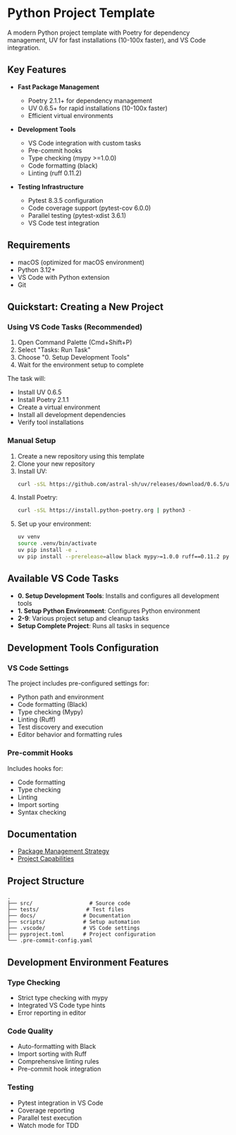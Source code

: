 # Python Project Template

A modern Python project template with Poetry for dependency management, UV for fast installations (10-100x faster), and VS Code integration.

## Key Features

- **Fast Package Management**

  - Poetry 2.1.1+ for dependency management
  - UV 0.6.5+ for rapid installations (10-100x faster)
  - Efficient virtual environments

- **Development Tools**

  - VS Code integration with custom tasks
  - Pre-commit hooks
  - Type checking (mypy >=1.0.0)
  - Code formatting (black)
  - Linting (ruff 0.11.2)

- **Testing Infrastructure**
  - Pytest 8.3.5 configuration
  - Code coverage support (pytest-cov 6.0.0)
  - Parallel testing (pytest-xdist 3.6.1)
  - VS Code test integration

## Requirements

- macOS (optimized for macOS environment)
- Python 3.12+
- VS Code with Python extension
- Git

## Quickstart: Creating a New Project

### Using VS Code Tasks (Recommended)

1. Open Command Palette (Cmd+Shift+P)
2. Select "Tasks: Run Task"
3. Choose "0. Setup Development Tools"
4. Wait for the environment setup to complete

The task will:

- Install UV 0.6.5
- Install Poetry 2.1.1
- Create a virtual environment
- Install all development dependencies
- Verify tool installations

### Manual Setup

1. Create a new repository using this template
2. Clone your new repository
3. Install UV:
   ```bash
   curl -sSL https://github.com/astral-sh/uv/releases/download/0.6.5/uv-installer.sh | sh
   ```
4. Install Poetry:
   ```bash
   curl -sSL https://install.python-poetry.org | python3 -
   ```
5. Set up your environment:
   ```bash
   uv venv
   source .venv/bin/activate
   uv pip install -e .
   uv pip install --prerelease=allow black mypy>=1.0.0 ruff==0.11.2 pytest==8.3.5 pytest-cov==6.0.0 pytest-xdist==3.6.1 pytest-watch==4.2.0
   ```

## Available VS Code Tasks

- **0. Setup Development Tools**: Installs and configures all development tools
- **1. Setup Python Environment**: Configures Python environment
- **2-9**: Various project setup and cleanup tasks
- **Setup Complete Project**: Runs all tasks in sequence

## Development Tools Configuration

### VS Code Settings

The project includes pre-configured settings for:

- Python path and environment
- Code formatting (Black)
- Type checking (Mypy)
- Linting (Ruff)
- Test discovery and execution
- Editor behavior and formatting rules

### Pre-commit Hooks

Includes hooks for:

- Code formatting
- Type checking
- Linting
- Import sorting
- Syntax checking

## Documentation

- [Package Management Strategy](docs/package-management.md)
- [Project Capabilities](docs/capabilities.md)

## Project Structure

```
.
├── src/                  # Source code
├── tests/               # Test files
├── docs/               # Documentation
├── scripts/            # Setup automation
├── .vscode/            # VS Code settings
├── pyproject.toml      # Project configuration
└── .pre-commit-config.yaml
```

## Development Environment Features

### Type Checking

- Strict type checking with mypy
- Integrated VS Code type hints
- Error reporting in editor

### Code Quality

- Auto-formatting with Black
- Import sorting with Ruff
- Comprehensive linting rules
- Pre-commit hook integration

### Testing

- Pytest integration in VS Code
- Coverage reporting
- Parallel test execution
- Watch mode for TDD
